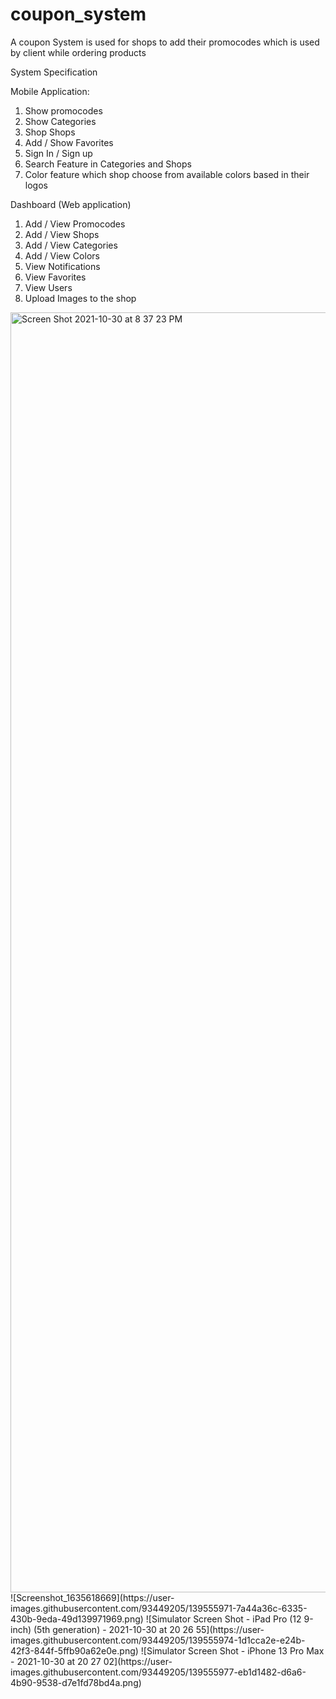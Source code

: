 # coupon_system
A coupon System is used for shops to add their promocodes which is used by client while ordering products

System Specification

Mobile Application:
1. Show promocodes
2. Show Categories
3. Shop Shops
4. Add / Show Favorites
5. Sign In / Sign up
6. Search Feature in Categories and Shops
7. Color feature which shop choose from available colors based in their logos

Dashboard (Web application)
1. Add / View Promocodes
2. Add / View Shops
3. Add / View Categories
4. Add / View Colors
5. View Notifications
6. View Favorites
7. View Users
8. Upload Images to the shop

<img width="2048" alt="Screen Shot 2021-10-30 at 8 37 23 PM" src="https://user-images.githubusercontent.com/93449205/139555966-65e4750a-3135-4456-b7f4-abf609c100af.png">
![Screenshot_1635618669](https://user-images.githubusercontent.com/93449205/139555971-7a44a36c-6335-430b-9eda-49d139971969.png)
![Simulator Screen Shot - iPad Pro (12 9-inch) (5th generation) - 2021-10-30 at 20 26 55](https://user-images.githubusercontent.com/93449205/139555974-1d1cca2e-e24b-42f3-844f-5ffb90a62e0e.png)
![Simulator Screen Shot - iPhone 13 Pro Max - 2021-10-30 at 20 27 02](https://user-images.githubusercontent.com/93449205/139555977-eb1d1482-d6a6-4b90-9538-d7e1fd78bd4a.png)

